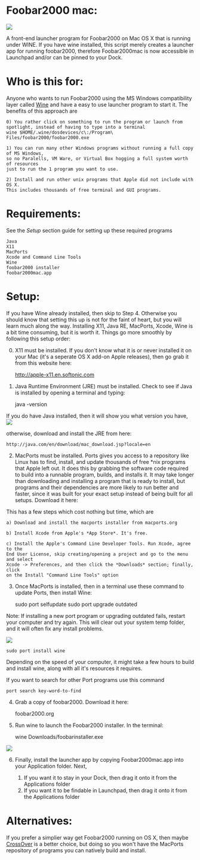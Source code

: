Foobar2000 mac:
===============
<img src="https://raw.github.com/xeoron/foobar2000-mac/master/images/foobar2000mac.png"/>

A front-end launcher program for Foobar2000 on Mac OS X that is running under WINE. If you have wine installed, this script merely creates a launcher app for running foobar2000, therefore Foobar2000mac is now accessible in Launchpad and/or can be pinned to your Dock. 

Who is this for:
========
Anyone who wants to run Foobar2000 using the MS Windows compatibility layer called <a href="http://www.winehq.org">Wine</a> and have a easy to use launcher program to start it. The benefits of this approach are

	0) You rather click on something to run the program or launch from spotlight, instead of having to type into a terminal
	wine $HOME/.wine/dosdevices/c\:/Program\ Files/foobar2000/foobar2000.exe
	
	1) You can run many other Windows programs without running a full copy of MS Windows, 
	so no Paralells, VM Ware, or Virtual Box hogging a full system worth of resources 
	just to run the 1 program you want to use.
	
	2) Install and run other unix programs that Apple did not include with OS X. 
	This includes thousands of free terminal and GUI programs.
	
Requirements:
========
See the *Setup* section guide for setting up these required programs

	Java
	X11
	MacPorts
	Xcode and Command Line Tools
	Wine
	foobar2000 installer
	foobar2000mac.app  

Setup:
======
If you have Wine already installed, then skip to Step 4. Otherwise you should know that setting this up is not for the faint of heart, but you will learn much along the way. Installing X11, Java RE, MacPorts, Xcode, Wine is a bit time consuming, but it is worth it.
Things go more smoothly by following this setup order:

0) X11 must be installed. If you don't know what it is or never installed it on your Mac (it's a seperate OS X add-on Apple releases), then go grab it from this website here: 

	http://apple-x11.en.softonic.com

1) Java Runtime Environment (JRE) must be installed. Check to see if Java is installed by opening a terminal and typing: 

	java -version 
	
If you do have Java installed, then it will show you what version you have, 
<img src="https://raw.github.com/xeoron/foobar2000-mac/master/images/check_java_version.png"/>

otherwise, download and install the JRE from here:

	http://java.com/en/download/mac_download.jsp?locale=en 
	
2) MacPorts must be installed. Ports gives you access to a repository like Linux has to find, install, and update thousands of free *nix programs that Apple left out. It does this by grabbing the software code required to build into a runnable program, builds, and installs it. It may take longer than downloading and installing a program that is ready to install, but programs and their dependencies are more likely to run better and faster, since it was built for your exact setup instead of being built for all setups. Download it here:

 This has a few steps which cost nothing but time, which are 

	a) Download and install the macports installer from macports.org
	
	b) Install Xcode from Apple's *App Store*. It's free.
	
	c) Install the Apple's Command Line Developer Tools. Run Xcode, agree to the 
	End User License, skip creating/opening a project and go to the menu and select 
	Xcode -> Preferences, and then click the *Downloads* section; finally, click 
	on the Install "Command Line Tools" option

3) Once MacPorts is installed, then in a terminal use these command to update Ports, then install Wine: 

    sudo port selfupdate
    sudo port upgrade outdated

Note: 
	 If installing a new port program or upgrading outdated fails, restart your computer and try again. 
	 This will clear out your system temp folder, and it will often fix any install problems.

<img src="https://raw.github.com/xeoron/foobar2000-mac/master/images/update_ports.png"/>
    
    sudo port install wine

 Depending on the speed of your computer, it might take a few hours to build and install wine, along with all it's resources it requires.

 If you want to search for other Port programs use this command
 
 	port search key-word-to-find


4) Grab a copy of foobar2000. Download it here:
    
    foobar2000.org

5) Run wine to launch the Foobar2000 installer. In the terminal: 

    wine Downloads/foobarinstaller.exe

<img src="https://raw.github.com/xeoron/foobar2000-mac/master/images/install_foobar2000.png"/>

6) Finally, install the launcher app by copying Foobar2000mac.app into your Application folder. Next,

	1) If you want it to stay in your Dock, then drag it onto it from the Applications folder
	2) If you want it to be findable in Launchpad, then drag it onto it from the Applications folder


Alternatives:
=====
If you prefer a simplier way get Foobar2000 running on OS X, then maybe <a href="http://www.codeweavers.com/">CrossOver</a> is a better choice, but doing so you won't have the MacPorts repository of programs you can natively build and install.
